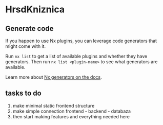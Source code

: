 # HrsdKniznica


## Generate code

If you happen to use Nx plugins, you can leverage code generators that might come with it.

Run `nx list` to get a list of available plugins and whether they have generators. Then run `nx list <plugin-name>` to see what generators are available.

Learn more about [Nx generators on the docs](https://nx.dev/plugin-features/use-code-generators).

## tasks to do

1. make minimal static frontend structure
2. make simple connection frontend - backend - databaza
3. then start making features and everything needed here